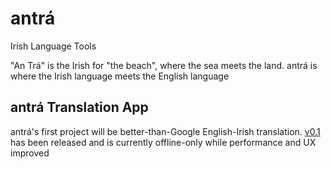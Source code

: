 # antrá
Irish Language Tools

"An Trá" is the Irish for "the beach", where the sea meets the land. antrá is where the Irish language meets the English language

## antrá Translation App
antrá's first project will be better-than-Google English-Irish translation. [v0.1](https://github.com/morganmcg1/antra/blob/master/RELEASES.md) has been released and is currently offline-only while performance and UX improved
